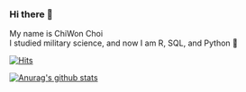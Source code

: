 ### Hi there 👋

My name is ChiWon Choi <br>
I studied military science, and now I am R, SQL, and Python :notebook:




[![Hits](https://hits.seeyoufarm.com/api/count/incr/badge.svg?url=https%3A%2F%2Fgithub.com%2Fchoichiwo%2Fhit-counter&count_bg=%23E007E5&title_bg=%23D5231F&icon=&icon_color=%23E7E7E7&title=hits&edge_flat=false)](https://hits.seeyoufarm.com)

[![Anurag's github stats](https://github-readme-stats.vercel.app/api?username=choichiwo&show_icons=true&theme=gruvbox)](https://github.com/anuraghazra/github-readme-stats)

<!--
**choichiwo/choichiwo** is a ✨ _special_ ✨ repository because its `README.md` (this file) appears on your GitHub profile.

          
          
Here are some ideas to get you started:

- 🔭 I’m currently working on ...
- 🌱 I’m currently learning ...
- 👯 I’m looking to collaborate on ...
- 🤔 I’m looking for help with ...
- 💬 Ask me about ...
- 📫 How to reach me: ...
- 😄 Pronouns: ...
- ⚡ Fun fact: ...
-->
